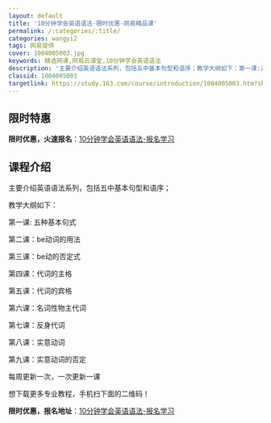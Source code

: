 ```yaml
---
layout: default
title: '10分钟学会英语语法-限时优惠-网易精品课'
permalink: /:categories/:title/
categories: wangyi2
tags: 网易提供
cover: 1004005003.jpg
keywords: 精选网课,网易云课堂,10分钟学会英语语法
description: '主要介绍英语语法系列，包括五中基本句型和语序；教学大纲如下：第一课:五种基本句式第二课：be动词的用法第三课：be动的否'
classid: 1004005003
targetlink: https://study.163.com/course/introduction/1004005003.htm?share=1&shareId=1025206652&utm_campaign=share&utm_medium=iphoneShare&utm_source=&utm_u=1025206652
---
```


## 限时特惠

**限时优惠，火速报名**：[10分钟学会英语语法-报名学习](https://study.163.com/course/introduction/1004005003.htm?share=1&shareId=1025206652&utm_campaign=share&utm_medium=iphoneShare&utm_source=&utm_u=1025206652)

## 课程介绍

主要介绍英语语法系列，包括五中基本句型和语序；

教学大纲如下：

第一课: 五种基本句式

第二课：be动词的用法

第三课：be动的否定式

第四课：代词的主格

第五课：代词的宾格

第六课：名词性物主代词

第七课：反身代词

第八课：实意动词

第九课：实意动词的否定

每周更新一次，一次更新一课





想下载更多专业教程，手机扫下面的二维码！

**限时优惠，报名地址**：[10分钟学会英语语法-报名学习](https://study.163.com/course/introduction/1004005003.htm?share=1&shareId=1025206652&utm_campaign=share&utm_medium=iphoneShare&utm_source=&utm_u=1025206652)

